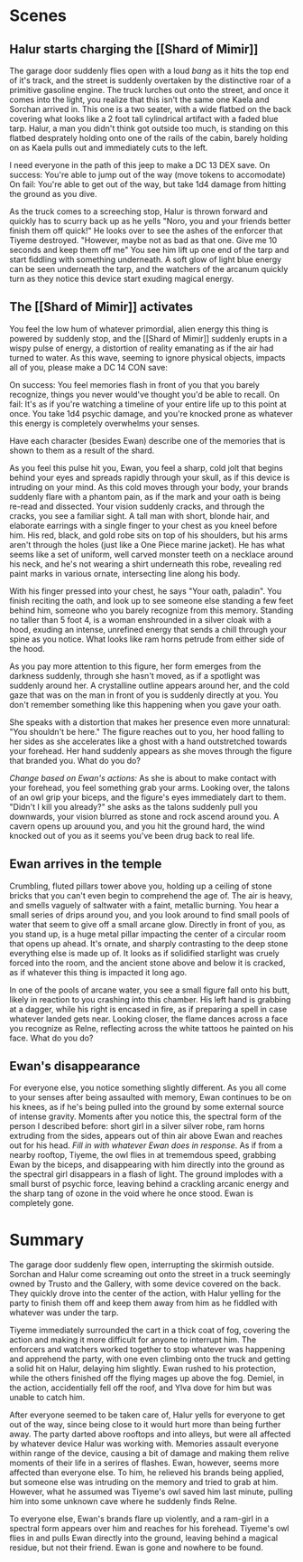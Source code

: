 # Scenes

## Halur starts charging the [[Shard of Mimir]]
The garage door suddenly flies open with a loud *bang* as it hits the top end of it's track, and the street is suddenly overtaken by the distinctive roar of a primitive gasoline engine. The truck lurches out onto the street, and once it comes into the light, you realize that this isn't the same one Kaela and Sorchan arrived in. This one is a two seater, with a wide flatbed on the back covering what looks like a 2 foot tall cylindrical artifact with a faded blue tarp. Halur, a man you didn't think got outside too much, is standing on this flatbed desprately holding onto one of the rails of the cabin, barely holding on as Kaela pulls out and immediately cuts to the left. 

I need everyone in the path of this jeep to make a DC 13 DEX save. 
On success: You're able to jump out of the way (move tokens to accomodate)
On fail: You're able to get out of the way, but take 1d4 damage from hitting the ground as you dive.

As the truck comes to a screeching stop, Halur is thrown forward and quickly has to scurry back up as he yells "Noro, you and your friends better finish them off quick!" He looks over to see the ashes of the enforcer that Tiyeme destroyed. "However, maybe not as bad as that one. Give me 10 seconds and keep them off me" You see him lift up one end of the tarp and start fiddling with something underneath. A soft glow of light blue energy can be seen underneath the tarp, and the watchers of the arcanum quickly turn as they notice this device start exuding magical energy.


## The [[Shard of Mimir]] activates
You feel the low hum of whatever primordial, alien energy this thing is powered by suddenly stop, and the [[Shard of Mimir]] suddenly erupts in a wispy pulse of energy, a distortion of reality emanating as if the air had turned to water. As this wave, seeming to ignore physical objects, impacts all of you, please make a DC 14 CON save:

On success: You feel memories flash in front of you that you barely recognize, things you never would've thought you'd be able to recall.
On fail: It's as if you're watching a timeline of your entire life up to this point at once. You take 1d4 psychic damage, and you're knocked prone as whatever this energy is completely overwhelms your senses.

Have each character (besides Ewan) describe one of the memories that is shown to them as a result of the shard.

As you feel this pulse hit you, Ewan, you feel a sharp, cold jolt that begins behind your eyes and spreads rapidly through your skull, as if this device is intruding on your mind. As this cold moves through your body, your brands suddenly flare with a phantom pain, as if the mark and your oath is being re-read and dissected. Your vision suddenly cracks, and through the cracks, you see a familiar sight. A tall man with short, blonde hair, and elaborate earrings with a single finger to your chest as you kneel before him. His red, black, and gold robe sits on top of his shoulders, but his arms aren't through the holes (just like a One Piece marine jacket). He has what seems like a set of uniform, well carved monster teeth on a necklace around his neck, and he's not wearing a shirt underneath this robe, revealing red paint marks in various ornate, intersecting line along his body. 

With his finger pressed into your chest, he says "Your oath, paladin". You finish reciting the oath, and look up to see someone else standing a few feet behind him, someone who you barely recognize from this memory. Standing no taller than 5 foot 4, is a woman enshrounded in a silver cloak with a hood, exuding an intense, unrefined energy that sends a chill through your spine as you notice. What looks like ram horns petrude from either side of the hood.

As you pay more attention to this figure, her form emerges from the darkness suddenly, through she hasn't moved, as if a spotlight was suddenly around her. A crystalline outline appears around her, and the cold gaze that was on the man in front of you is suddenly directly at you. You don't remember something like this happening when you gave your oath.

She speaks with a distortion that makes her presence even more unnatural: "You shouldn't be here." The figure reaches out to you, her hood falling to her sides as she accelerates like a ghost with a hand outstretched towards your forehead. Her hand suddenly appears as she moves through the figure that branded you. What do you do?

*Change based on Ewan's actions:* As she is about to make contact with your forehead, you feel something grab your arms. Looking over, the talons of an owl grip your biceps, and the figure's eyes immediately dart to them. "Didn't I kill you already?" she asks as the talons suddenly pull you downwards, your vision blurred as stone and rock ascend around you. A cavern opens up arouund you, and you hit the ground hard, the wind knocked out of you as it seems you've been drug back to real life. 

## Ewan arrives in the temple
Crumbling, fluted pillars tower above you, holding up a ceiling of stone bricks that you can't even begin to comprehend the age of. The air is heavy, and smells vaguely of saltwater with a faint, metallic burning. You hear a small series of drips around you, and you look around to find small pools of water that seem to give off a small arcane glow. Directly in front of you, as you stand up, is a huge metal pillar impacting the center of a circular room that opens up ahead. It's ornate, and sharply contrasting to the deep stone everything else is made up of. It looks as if solidified starlight was cruely forced into the room, and the ancient stone above and below it is cracked, as if whatever this thing is impacted it long ago.

In one of the pools of arcane water, you see a small figure fall onto his butt, likely in reaction to you crashing into this chamber. His left hand is grabbing at a dagger, while his right is encased in fire, as if preparing a spell in case whatever landed gets near. Looking closer, the flame dances across a face you recognize as Relne, reflecting across the white tattoos he painted on his face. What do you do?

## Ewan's disappearance
For everyone else, you notice something slightly different. As you all come to your senses after being assaulted with memory, Ewan continues to be on his knees, as if he's being pulled into the ground by some external source of intense gravity. Moments after you notice this, the spectral form of the person I described before: short girl in a silver silver robe, ram horns extruding from the sides, appears out of thin air above Ewan and reaches out for his head. *Fill in with whatever Ewan does in response*. As if from a nearby rooftop, Tiyeme, the owl flies in at trememdous speed, grabbing Ewan by the biceps, and disappearing with him directly into the ground as the spectral girl disappears in a flash of light. The ground implodes with a small burst of psychic force, leaving behind a crackling arcanic energy and the sharp tang of ozone in the void where he once stood. Ewan is completely gone.
# Summary
The garage door suddenly flew open, interrupting the skirmish outside. Sorchan and Halur come screaming out onto the street in a truck seemingly owned by Trusto and the Gallery, with some device covered on the back. They quickly drove into the center of the action, with Halur yelling for the party to finish them off and keep them away from him as he fiddled with whatever was under the tarp.

Tiyeme immediately surrounded the cart in a thick coat of fog, covering the action and making it more difficult for anyone to interrupt him. The enforcers and watchers worked together to stop whatever was happening and apprehend the party, with one even climbing onto the truck and getting a solid hit on Halur, delaying him slightly. Ewan rushed to his protection, while the others finished off the flying mages up above the fog. Demiel, in the action, accidentially fell off the roof, and Ylva dove for him but was unable to catch him.

After everyone seemed to be taken care of, Halur yells for everyone to get out of the way, since being close to it would hurt more than being further away. The party darted above rooftops and into alleys, but were all affected by whatever device Halur was working with. Memories assault everyone within range of the device, causing a bit of damage and making them relive moments of their life in a serires of flashes. Ewan, however, seems more affected than everyone else. To him, he relieved his brands being applied, but someone else was intruding on the memory and tried to grab at him. However, what he assumed was Tiyeme's owl saved him last minute, pulling him into some unknown cave where he suddenly finds Relne.

To everyone else, Ewan's brands flare up violently, and a ram-girl in a spectral form appears over him and reaches for his forehead. Tiyeme's owl flies in and pulls Ewan directly into the ground, leaving behind a magical residue, but not their friend. Ewan is gone and nowhere to be found.